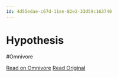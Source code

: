```yaml
---
id: 4d55edae-c67d-11ee-82e2-33d59c163740
---
```


# Hypothesis
#Omnivore

[Read on Omnivore](https://omnivore.app/me/hypothesis-18d88af2695)
[Read Original](https://hypothes.is/a/eo-vGMZ3Ee6Wr7MJsVv-2w)

